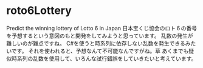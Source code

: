 # roto6Lottery
Predict the winning lottery of Lotto 6 in Japan
日本宝くじ協会のロト６の番号を予想するという意図のもと開発をしてみようと思っています。
乱数の発生が難しいのが難点ですね。
C#を使うと時系列に依存しない乱数を発生できるみたいです。
それを使われると、予想なんて不可能なんですがね。草
あくまでも疑似時系列の乱数を使用して、いろんな試行錯誤をしていきたいと考えています。
